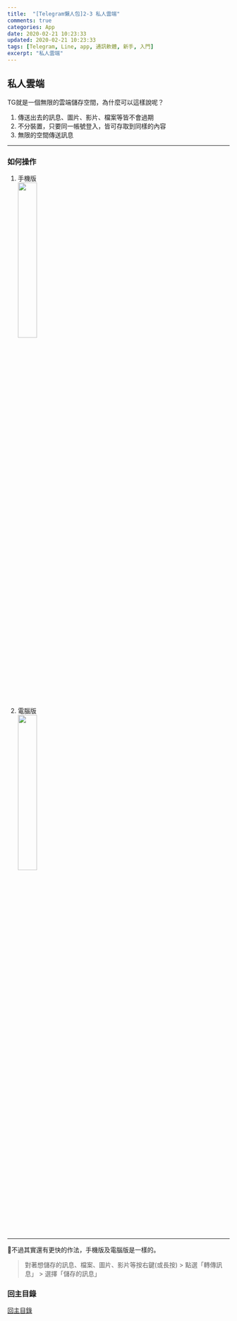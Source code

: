 ```yaml
---
title:  "[Telegram懶人包]2-3 私人雲端"
comments: true
categories: App
date: 2020-02-21 10:23:33
updated: 2020-02-21 10:23:33
tags: [Telegram, Line, app, 通訊軟體, 新手, 入門]
excerpt: "私人雲端"
---
```


## 私人雲端
TG就是一個無限的雲端儲存空間，為什麼可以這樣說呢？  
1) 傳送出去的訊息、圖片、影片、檔案等皆不會過期
2) 不分裝置，只要同一帳號登入，皆可存取到同樣的內容
3) 無限的空間傳送訊息

---

### 如何操作
1) 手機版  
    <img src="/assets/posts_img/Telegram懶人包/Ep2環境介紹/assets/2_3_phone_store_me.jpeg" width="30%">

2) 電腦版   
    <img src="/assets/posts_img/Telegram懶人包/Ep2環境介紹/assets/2_3_cmp_store_me.png" width="30%">

---

🌟不過其實還有更快的作法，手機版及電腦版是一樣的。  
> 對著想儲存的訊息、檔案、圖片、影片等按右鍵(或長按) > 點選「轉傳訊息」 > 選擇「儲存的訊息」

### 回主目錄
[回主目錄](https://hanc1027.github.io/2020/02/21/App/Telegram懶人包/2020-04-29-Telegram新手懶人包/)